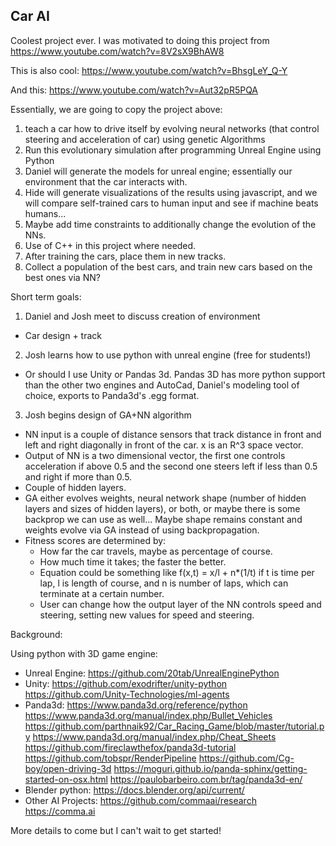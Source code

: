 ## Car AI

Coolest project ever. I was motivated to doing this project from https://www.youtube.com/watch?v=8V2sX9BhAW8

This is also cool: https://www.youtube.com/watch?v=BhsgLeY_Q-Y

And this: https://www.youtube.com/watch?v=Aut32pR5PQA

Essentially, we are going to copy the project above:
1. teach a car how to drive itself by evolving neural networks (that control steering and acceleration of car) using genetic Algorithms
2. Run this evolutionary simulation after programming Unreal Engine using Python
3. Daniel will generate the models for unreal engine; essentially our environment that the car interacts with.
4. Hide will generate visualizations of the results using javascript, and we will compare self-trained cars to human input and see if machine beats humans...
5. Maybe add time constraints to additionally change the evolution of the NNs.
6. Use of C++ in this project where needed.
7. After training the cars, place them in new tracks.
8. Collect a population of the best cars, and train new cars based on the best ones via NN?

Short term goals:
1. Daniel and Josh meet to discuss creation of environment
  * Car design + track
2. Josh learns how to use python with unreal engine (free for students!)
  * Or should I use Unity or Pandas 3d. Pandas 3D has more python support than the other two engines and AutoCad, Daniel's modeling tool of choice, exports to Panda3d's .egg format.
3. Josh begins design of GA+NN algorithm
  * NN input is a couple of distance sensors that track distance in front and left and right diagonally in front of the car. x is an R^3 space vector.
  * Output of NN is a two dimensional vector, the first one controls acceleration if above 0.5 and the second one steers left if less than 0.5 and right if more than 0.5.
  * Couple of hidden layers.
  * GA either evolves weights, neural network shape (number of hidden layers and sizes of hidden layers), or both, or maybe there is some backprop we can use as well... Maybe shape remains constant and weights evolve via GA instead of using backpropagation.
  * Fitness scores are determined by:
    * How far the car travels, maybe as percentage of course.
    * How much time it takes; the faster the better.
    * Equation could be something like f(x,t) = x/l + n*(1/t) if t is time per lap, l is length of course, and n is number of laps, which can terminate at a certain number.
    * User can change how the output layer of the NN controls speed and steering, setting new values for speed and steering.

Background:

Using python with 3D game engine:
* Unreal Engine: https://github.com/20tab/UnrealEnginePython
* Unity: https://github.com/exodrifter/unity-python https://github.com/Unity-Technologies/ml-agents
* Panda3d: https://www.panda3d.org/reference/python https://www.panda3d.org/manual/index.php/Bullet_Vehicles https://github.com/parthnaik92/Car_Racing_Game/blob/master/tutorial.py https://www.panda3d.org/manual/index.php/Cheat_Sheets https://github.com/fireclawthefox/panda3d-tutorial
https://github.com/tobspr/RenderPipeline
https://github.com/Cg-boy/open-driving-3d https://moguri.github.io/panda-sphinx/getting-started-on-osx.html
https://paulobarbeiro.com.br/tag/panda3d-en/
* Blender python: https://docs.blender.org/api/current/
* Other AI Projects: https://github.com/commaai/research https://comma.ai


More details to come but I can't wait to get started!
